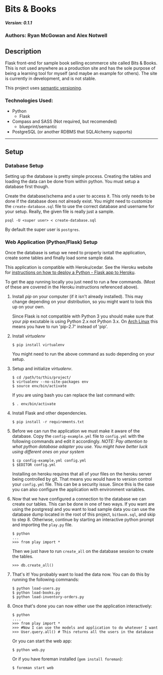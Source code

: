 # Bits & Books
##### Version: 0.1.1
### Authors: Ryan McGowan and Alex Notwell

## Description

Flask front-end for sample book selling ecommerce site called Bits &amp; Books.
This is not used anywhere as a production site and has the sole purpose of being
a learning tool for myself (and maybe an example for others). The site is
currently in development, and is not stable.

This project uses [semantic versioning](http://http://semver.org/).

### Technologies Used:

* Python
    * Flask
* Compass and SASS (Not required, but recomended)
    * blueprint/semantic
* PostgreSQL (or another RDBMS that SQLAlchemy supports)

--------
## Setup

### Database Setup

Setting up the database is pretty simple process. Creating the tables and
loading the data can be done from within python. You must setup a database first
though.

Create the database/schema and a user to access it. This only needs to be
done if the database does not already exist. You might need to customize the
`create-database.sql` file to use the correct database and username for your
setup. Really, the given file is really just a sample.

    psql -U <super user> < create-database.sql

By default the super user is `postgres`.

### Web Application (Python/Flask) Setup

Once the database is setup we need to properly isntall the application, create
some tables and finally load some sample data.

This application is compatible with Heroku/cedar. See the Heroku website for
[instructions on how to deploy a Python - Flask app to
Heroku](http://devcenter.heroku.com/articles/python).

To get the app running locally you just need to run a few commands. (Most of
these are covered in the Heroku instructions referenced above).

1.  Install *pip* on your computer (if it isn't already installed). This may change
    depending on your distribution, so you might want to look this up on your
    own.

    Since Flask is not compatible with Python 3 you should make sure that your
    *pip* excutable is using Python 2.x not Python 3.x. On [Arch
    Linux](http://www.archlinux.org) this means you have to run 'pip-2.7' instead
    of 'pip'.

2.  Install *virtualenv*

        $ pip install virtualenv

    You might need to run the above command as sudo depending on your setup.

3.  Setup and initialize *virtualenv*.

        $ cd /path/to/this/project/
        $ virtualenv --no-site-packages env
        $ source env/bin/activate

    If you are using bash you can replace the last command with: 

        $ . env/bin/activate

4.  Install Flask and other dependencies.

        $ pip install -r requirements.txt

5.  Before we can run the application we must make it aware of the database.
    Copy the `config-example.yml` file to `config.yml` with the following
    commands and edit it accordingly. *NOTE: Pay attention to what python
    database adapter you use. You might have better luck using different ones on
    your system*

        $ cp config-example.yml config.yml
        $ $EDITOR config.yml

    Installing on heroku requires that all of your files on the heroku server
    being controlled by git. That means you would have to version control your
    `config.yml` file. This can be a security issue.  Since this is the case you
    can also configure the application with environment variables.

6.  Now that we have configured a connection to the database we can create our
    tables. This can be done in one of two ways. If you want are using the
    postgresql and you want to load sample data you can use the database dump
    located in the root of this project, `bitbook.sql`, and skip to step 8.
    Otheriwse, continue by starting an interactive python prompt and importing
    the `play.py` file.

        $ python
        ...
        >>> from play import *

    Then we just have to run `create_all` on the database session to create the
    tables.

        >>> db.create_all()

7.  That's it! You probably want to load the data now. You can do this by
    running the following commands: 

        $ python load-users.py
        $ python load-books.py
        $ python load-inventory-orders.py

8.  Once that's done you can now either use the application interactively:

        $ python
        ....
        >>> from play import *
        >>> #Now I can use the models and application to do whatever I want
        >>> User.query.all() # This returns all the users in the database

    Or you can start the web app:

        $ python web.py
 
    Or if you have foreman installed (`gem install foreman`):

        $ foreman start web
